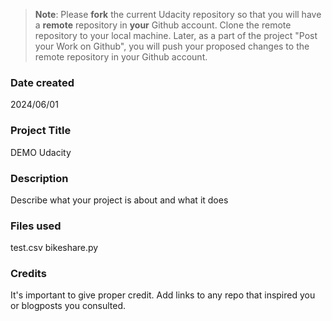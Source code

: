 >**Note**: Please **fork** the current Udacity repository so that you will have a **remote** repository in **your** Github account. Clone the remote repository to your local machine. Later, as a part of the project "Post your Work on Github", you will push your proposed changes to the remote repository in your Github account.

### Date created
2024/06/01

### Project Title
DEMO Udacity

### Description
Describe what your project is about and what it does

### Files used
test.csv
bikeshare.py

### Credits
It's important to give proper credit. Add links to any repo that inspired you or blogposts you consulted.


